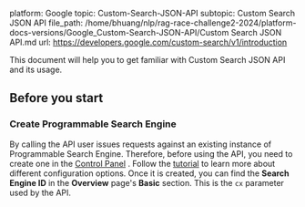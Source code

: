 platform: Google
topic: Custom-Search-JSON-API
subtopic: Custom Search JSON API
file_path: /home/bhuang/nlp/rag-race-challenge2-2024/platform-docs-versions/Google_Custom-Search-JSON-API/Custom Search JSON API.md
url: https://developers.google.com/custom-search/v1/introduction

This document will help you to get familiar with Custom Search JSON API and its usage.

## Before you start

### Create Programmable Search Engine

By calling the API user issues requests against an existing instance of Programmable Search Engine. Therefore, before using the API, you need to create one in the [Control Panel](https://programmablesearchengine.google.com/controlpanel/create) . Follow the [tutorial](https://developers.google.com/custom-search/docs/tutorial/creatingcse) to learn more about different configuration options. Once it is created, you can find the **Search Engine ID** in the **Overview** page's **Basic** section. This is the `cx` parameter used by the API.